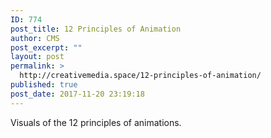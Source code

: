 ```yaml
---
ID: 774
post_title: 12 Principles of Animation
author: CMS
post_excerpt: ""
layout: post
permalink: >
  http://creativemedia.space/12-principles-of-animation/
published: true
post_date: 2017-11-20 23:19:18
---
```

Visuals of the 12 principles of animations.